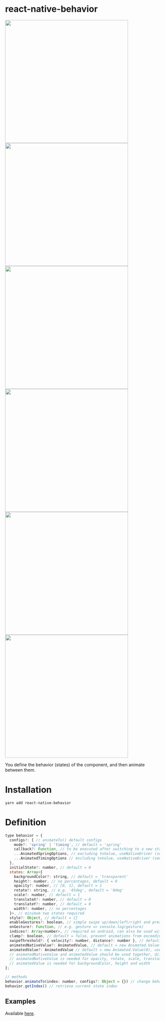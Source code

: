 # react-native-behavior
<img src="https://raw.githubusercontent.com/sonaye/react-native-behavior/master/demos/demo1.gif" width="400">
<img src="https://raw.githubusercontent.com/sonaye/react-native-behavior/master/demos/demo2.gif" width="400">
<img src="https://raw.githubusercontent.com/sonaye/react-native-behavior/master/demos/demo3.gif" width="400">
<img src="https://raw.githubusercontent.com/sonaye/react-native-behavior/master/demos/demo4.gif" width="400">
<img src="https://raw.githubusercontent.com/sonaye/react-native-behavior/master/demos/demo5.gif" width="400">
<img src="https://raw.githubusercontent.com/sonaye/react-native-behavior/master/demos/demo6.gif" width="400">

You define the behavior (states) of the component, and then animate between them.

# Installation
`yarn add react-native-behavior`

# Definition
```javascript
type behavior = {
  configs?: { // animateTo() default configs
    mode?: 'spring' | 'timing', // default = 'spring'
    callback?: Function, // to be executed after switching to a new state
    ...AnimatedSpringOptions, // excluding toValue, useNativeDriver (see React Native docs)
    ...AnimatedTimingOptions // excluding toValue, useNativeDriver (see React Native docs)
  },
  initialState?: number, // default = 0
  states: Array<{
    backgroundColor?: string, // default = 'transparent'
    height?: number, // no percentages, default = 0
    opacity?: number, // [0, 1], default = 1
    rotate?: string, // e.g. '45deg', default = '0deg'
    scale?: number, // default = 1
    translateX?: number, // default = 0
    translateY?: number, // default = 0
    width?: number, // no percentages
  }>, // minimum two states required
  style?: Object, // default = {}
  enableGestures?: boolean, // simple swipe up/down/left/right and pressed/long pressed
  onGesture?: Function, // e.g. gesture => console.log(gesture)
  indices?: Array<number>, // required on android, can also be used with custom drivers to define state keys
  clamp?: boolean, // default = false, prevent animations from exceeding their ranges
  swipeThreshold?: { velocity?: number, distance?: number }, // default = { velocity: 0.3, distance: 10 }
  animatedNativeValue?: AnimatedValue, // default = new Animated.Value(0), use a custom native driver
  animatedValue?: AnimatedValue // default = new Animated.Value(0), use a custom driver
  // animatedNativeValue and animatedValue should be used together, different instances of Animated.Value
  // animatedNativeValue is needed for opacity, rotate, scale, translateX and translateY
  // animatedValue is needed for backgroundColor, height and width
};

// methods
behavior.animateTo(index: number, configs?: Object = {}) // change behavior state
behavior.getIndex() // retrieve current state index
```

## Examples
Available [here](https://github.com/sonaye/react-native-behavior/tree/master/examples).
